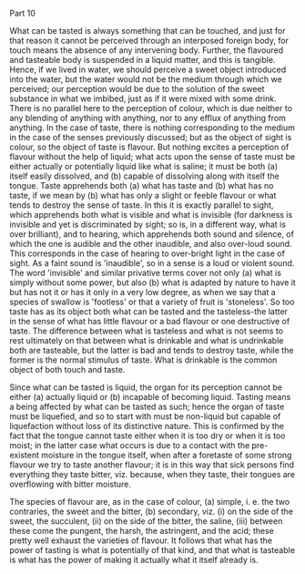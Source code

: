 Part 10

What can be tasted is always something that can be touched, and just for that reason it cannot be perceived through an interposed foreign body, for touch means the absence of any intervening body.
Further, the flavoured and tasteable body is suspended in a liquid matter, and this is tangible.
Hence, if we lived in water, we should perceive a sweet object introduced into the water, but the water would not be the medium through which we perceived; our perception would be due to the solution of the sweet substance in what we imbibed, just as if it were mixed with some drink.
There is no parallel here to the perception of colour, which is due neither to any blending of anything with anything, nor to any efflux of anything from anything.
In the case of taste, there is nothing corresponding to the medium in the case of the senses previously discussed; but as the object of sight is colour, so the object of taste is flavour.
But nothing excites a perception of flavour without the help of liquid; what acts upon the sense of taste must be either actually or potentially liquid like what is saline; it must be both (a) itself easily dissolved, and (b) capable of dissolving along with itself the tongue.
Taste apprehends both (a) what has taste and (b) what has no taste, if we mean by (b) what has only a slight or feeble flavour or what tends to destroy the sense of taste.
In this it is exactly parallel to sight, which apprehends both what is visible and what is invisible (for darkness is invisible and yet is discriminated by sight; so is, in a different way, what is over brilliant), and to hearing, which apprehends both sound and silence, of which the one is audible and the other inaudible, and also over-loud sound.
This corresponds in the case of hearing to over-bright light in the case of sight.
As a faint sound is 'inaudible', so in a sense is a loud or violent sound.
The word 'invisible' and similar privative terms cover not only (a) what is simply without some power, but also (b) what is adapted by nature to have it but has not it or has it only in a very low degree, as when we say that a species of swallow is 'footless' or that a variety of fruit is 'stoneless'.
So too taste has as its object both what can be tasted and the tasteless-the latter in the sense of what has little flavour or a bad flavour or one destructive of taste.
The difference between what is tasteless and what is not seems to rest ultimately on that between what is drinkable and what is undrinkable both are tasteable, but the latter is bad and tends to destroy taste, while the former is the normal stimulus of taste.
What is drinkable is the common object of both touch and taste.

Since what can be tasted is liquid, the organ for its perception cannot be either (a) actually liquid or (b) incapable of becoming liquid.
Tasting means a being affected by what can be tasted as such; hence the organ of taste must be liquefied, and so to start with must be non-liquid but capable of liquefaction without loss of its distinctive nature.
This is confirmed by the fact that the tongue cannot taste either when it is too dry or when it is too moist; in the latter case what occurs is due to a contact with the pre-existent moisture in the tongue itself, when after a foretaste of some strong flavour we try to taste another flavour; it is in this way that sick persons find everything they taste bitter, viz.
because, when they taste, their tongues are overflowing with bitter moisture.

The species of flavour are, as in the case of colour, (a) simple, i.
e.
the two contraries, the sweet and the bitter, (b) secondary, viz.
(i) on the side of the sweet, the succulent, (ii) on the side of the bitter, the saline, (iii) between these come the pungent, the harsh, the astringent, and the acid; these pretty well exhaust the varieties of flavour.
It follows that what has the power of tasting is what is potentially of that kind, and that what is tasteable is what has the power of making it actually what it itself already is.